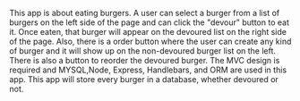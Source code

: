This app is about eating burgers. A user can select a burger from a list of burgers on the left side of the page and can click the "devour" button to eat it. Once eaten, that burger will appear on the devoured list on the right side of the page. Also, there is a order button where the user can create any kind of burger and it will show up on the non-devoured burger list on the left. There is also a button to reorder the devoured burger. The MVC design is required and MYSQL,Node, Express, Handlebars, and ORM are used in this app. This app will store every burger in a database, whether devoured or not.







